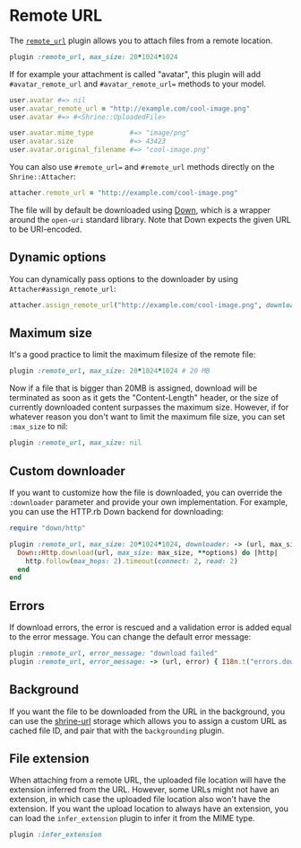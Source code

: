 # Remote URL

The [`remote_url`][remote_url] plugin allows you to attach files from a remote
location.

```rb
plugin :remote_url, max_size: 20*1024*1024
```

If for example your attachment is called "avatar", this plugin will add
`#avatar_remote_url` and `#avatar_remote_url=` methods to your model.

```rb
user.avatar #=> nil
user.avatar_remote_url = "http://example.com/cool-image.png"
user.avatar #=> #<Shrine::UploadedFile>

user.avatar.mime_type         #=> "image/png"
user.avatar.size              #=> 43423
user.avatar.original_filename #=> "cool-image.png"
```

You can also use `#remote_url=` and `#remote_url` methods directly on the
`Shrine::Attacher`:

```rb
attacher.remote_url = "http://example.com/cool-image.png"
```

The file will by default be downloaded using [Down], which is a wrapper around
the `open-uri` standard library. Note that Down expects the given URL to be
URI-encoded.

## Dynamic options

You can dynamically pass options to the downloader by using
`Attacher#assign_remote_url`:

```rb
attacher.assign_remote_url("http://example.com/cool-image.png", downloader: { 'Authorization' => 'Basic ...' })
```

## Maximum size

It's a good practice to limit the maximum filesize of the remote file:

```rb
plugin :remote_url, max_size: 20*1024*1024 # 20 MB
```

Now if a file that is bigger than 20MB is assigned, download will be terminated
as soon as it gets the "Content-Length" header, or the size of currently
downloaded content surpasses the maximum size. However, if for whatever reason
you don't want to limit the maximum file size, you can set `:max_size` to nil:

```rb
plugin :remote_url, max_size: nil
```

## Custom downloader

If you want to customize how the file is downloaded, you can override the
`:downloader` parameter and provide your own implementation. For example, you
can use the HTTP.rb Down backend for downloading:

```rb
require "down/http"

plugin :remote_url, max_size: 20*1024*1024, downloader: -> (url, max_size:, **options) do
  Down::Http.download(url, max_size: max_size, **options) do |http|
    http.follow(max_hops: 2).timeout(connect: 2, read: 2)
  end
end
```

## Errors

If download errors, the error is rescued and a validation error is added equal
to the error message. You can change the default error message:

```rb
plugin :remote_url, error_message: "download failed"
plugin :remote_url, error_message: -> (url, error) { I18n.t("errors.download_failed") }
```

## Background

If you want the file to be downloaded from the URL in the background, you can
use the [shrine-url] storage which allows you to assign a custom URL as cached
file ID, and pair that with the `backgrounding` plugin.

## File extension

When attaching from a remote URL, the uploaded file location will have the
extension inferred from the URL. However, some URLs might not have an
extension, in which case the uploaded file location also won't have the
extension. If you want the upload location to always have an extension, you can
load the `infer_extension` plugin to infer it from the MIME type.

```rb
plugin :infer_extension
```

[remote_url]: /lib/shrine/plugins/remote_url.rb
[Down]: https://github.com/janko/down
[shrine-url]: https://github.com/shrinerb/shrine-url
